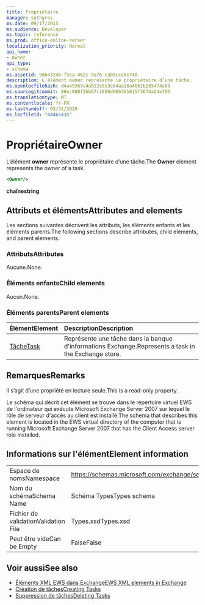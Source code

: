 ```yaml
---
title: Propriétaire
manager: sethgros
ms.date: 09/17/2015
ms.audience: Developer
ms.topic: reference
ms.prod: office-online-server
localization_priority: Normal
api_name:
- Owner
api_type:
- schema
ms.assetid: 9d643246-f5ea-462c-9a76-c3b5cce8e740
description: L’élément owner représente le propriétaire d’une tâche.
ms.openlocfilehash: d4a49367c4a012e8e3c64aa16a4661b285474e0d
ms.sourcegitcommit: 88ec988f2bb67c1866d06b361615f3674a24e795
ms.translationtype: MT
ms.contentlocale: fr-FR
ms.lasthandoff: 05/31/2020
ms.locfileid: "44465435"
---
```

# <a name="owner"></a><span data-ttu-id="765e5-103">Propriétaire</span><span class="sxs-lookup"><span data-stu-id="765e5-103">Owner</span></span>

<span data-ttu-id="765e5-104">L’élément **owner** représente le propriétaire d’une tâche.</span><span class="sxs-lookup"><span data-stu-id="765e5-104">The **Owner** element represents the owner of a task.</span></span> 
  
```xml
<Owner/>
```

<span data-ttu-id="765e5-105">**chaîne**</span><span class="sxs-lookup"><span data-stu-id="765e5-105">**string**</span></span>

## <a name="attributes-and-elements"></a><span data-ttu-id="765e5-106">Attributs et éléments</span><span class="sxs-lookup"><span data-stu-id="765e5-106">Attributes and elements</span></span>

<span data-ttu-id="765e5-107">Les sections suivantes décrivent les attributs, les éléments enfants et les éléments parents.</span><span class="sxs-lookup"><span data-stu-id="765e5-107">The following sections describe attributes, child elements, and parent elements.</span></span>
  
### <a name="attributes"></a><span data-ttu-id="765e5-108">Attributs</span><span class="sxs-lookup"><span data-stu-id="765e5-108">Attributes</span></span>

<span data-ttu-id="765e5-109">Aucune.</span><span class="sxs-lookup"><span data-stu-id="765e5-109">None.</span></span>
  
### <a name="child-elements"></a><span data-ttu-id="765e5-110">Éléments enfants</span><span class="sxs-lookup"><span data-stu-id="765e5-110">Child elements</span></span>

<span data-ttu-id="765e5-111">Aucun.</span><span class="sxs-lookup"><span data-stu-id="765e5-111">None.</span></span>
  
### <a name="parent-elements"></a><span data-ttu-id="765e5-112">Éléments parents</span><span class="sxs-lookup"><span data-stu-id="765e5-112">Parent elements</span></span>

|<span data-ttu-id="765e5-113">**Élément**</span><span class="sxs-lookup"><span data-stu-id="765e5-113">**Element**</span></span>|<span data-ttu-id="765e5-114">**Description**</span><span class="sxs-lookup"><span data-stu-id="765e5-114">**Description**</span></span>|
|:-----|:-----|
|[<span data-ttu-id="765e5-115">Tâche</span><span class="sxs-lookup"><span data-stu-id="765e5-115">Task</span></span>](task.md) <br/> |<span data-ttu-id="765e5-116">Représente une tâche dans la banque d'informations Exchange.</span><span class="sxs-lookup"><span data-stu-id="765e5-116">Represents a task in the Exchange store.</span></span>  <br/> |
   
## <a name="remarks"></a><span data-ttu-id="765e5-117">Remarques</span><span class="sxs-lookup"><span data-stu-id="765e5-117">Remarks</span></span>

<span data-ttu-id="765e5-118">Il s’agit d’une propriété en lecture seule.</span><span class="sxs-lookup"><span data-stu-id="765e5-118">This is a read-only property.</span></span>
  
<span data-ttu-id="765e5-119">Le schéma qui décrit cet élément se trouve dans le répertoire virtuel EWS de l'ordinateur qui exécute Microsoft Exchange Server 2007 sur lequel le rôle de serveur d'accès au client est installé.</span><span class="sxs-lookup"><span data-stu-id="765e5-119">The schema that describes this element is located in the EWS virtual directory of the computer that is running Microsoft Exchange Server 2007 that has the Client Access server role installed.</span></span>
  
## <a name="element-information"></a><span data-ttu-id="765e5-120">Informations sur l'élément</span><span class="sxs-lookup"><span data-stu-id="765e5-120">Element information</span></span>

|||
|:-----|:-----|
|<span data-ttu-id="765e5-121">Espace de noms</span><span class="sxs-lookup"><span data-stu-id="765e5-121">Namespace</span></span>  <br/> |https://schemas.microsoft.com/exchange/services/2006/types  <br/> |
|<span data-ttu-id="765e5-122">Nom du schéma</span><span class="sxs-lookup"><span data-stu-id="765e5-122">Schema Name</span></span>  <br/> |<span data-ttu-id="765e5-123">Schéma Types</span><span class="sxs-lookup"><span data-stu-id="765e5-123">Types schema</span></span>  <br/> |
|<span data-ttu-id="765e5-124">Fichier de validation</span><span class="sxs-lookup"><span data-stu-id="765e5-124">Validation File</span></span>  <br/> |<span data-ttu-id="765e5-125">Types.xsd</span><span class="sxs-lookup"><span data-stu-id="765e5-125">Types.xsd</span></span>  <br/> |
|<span data-ttu-id="765e5-126">Peut être vide</span><span class="sxs-lookup"><span data-stu-id="765e5-126">Can be Empty</span></span>  <br/> |<span data-ttu-id="765e5-127">False</span><span class="sxs-lookup"><span data-stu-id="765e5-127">False</span></span>  <br/> |
   
## <a name="see-also"></a><span data-ttu-id="765e5-128">Voir aussi</span><span class="sxs-lookup"><span data-stu-id="765e5-128">See also</span></span>

- [<span data-ttu-id="765e5-129">Éléments XML EWS dans Exchange</span><span class="sxs-lookup"><span data-stu-id="765e5-129">EWS XML elements in Exchange</span></span>](ews-xml-elements-in-exchange.md)
- [<span data-ttu-id="765e5-130">Création de tâches</span><span class="sxs-lookup"><span data-stu-id="765e5-130">Creating Tasks</span></span>](https://msdn.microsoft.com/library/0ef97334-e8a0-4f67-a23a-dd9e2bbad49f%28Office.15%29.aspx) 
- [<span data-ttu-id="765e5-131">Suppression de tâches</span><span class="sxs-lookup"><span data-stu-id="765e5-131">Deleting Tasks</span></span>](https://msdn.microsoft.com/library/a3d7e25f-8a35-4901-b1d9-d31f418ab340%28Office.15%29.aspx)

